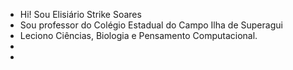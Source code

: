 - Hi! Sou Elisiário Strike Soares
- Sou professor do Colégio Estadual do Campo Ilha de Superagui
- Leciono Ciências, Biologia e Pensamento Computacional.
- 
- 
<!---
elisiarioss2/elisiarioss2 is a ✨ special ✨ repository because its `README.md` (this file) appears on your GitHub profile.
You can click the Preview link to take a look at your changes.
--->
